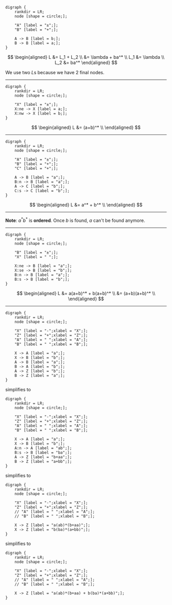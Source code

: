 ```graphviz
digraph {
    rankdir = LR;
    node [shape = circle;];
    
    "A" [label = "±";];
    "B" [label = "+";];
    
    A -> B [label = b;];
    B -> B [label = a;];
}
```

$$
\begin{aligned}
L &= L_1 + L_2 \\
  &= \lambda + ba^* \\
L_1 &= \lambda \\
L_2 &= ba^*
\end{aligned}
$$

We use two $L$s because we have 2 final nodes.

---

```graphviz
digraph {
    rankdir = LR;
    node [shape = circle;];
    
    "X" [label = "±";];
    X:ne -> X [label = a;];
    X:nw -> X [label = b;];
}
```

$$
\begin{aligned}
L &= (a+b)^* \\
\end{aligned}
$$

---

```graphviz
digraph {
    rankdir = LR;
    node [shape = circle;];
    
    "A" [label = "±";];
    "B" [label = "+";];
    "C" [label = "+";];
    
    A -> B [label = "a";];
    B:n -> B [label = "a";];
    A -> C [label = "b";];
    C:s -> C [label = "b";];
}
```

$$
\begin{aligned}
L &= a^* + b^* \\
\end{aligned}
$$

---

**Note**: $a^* b^*$ is **ordered**. Once $b$ is found, $a$ can't be found anymore.

---

```graphviz
digraph {
    rankdir = LR;
    node [shape = circle;];
    
    "B" [label = "±";];
    "X" [label = " ";];
    
    X:ne -> B [label = "a";];
    X:se -> B [label = "b";];
    B:n -> B [label = "a";];
    B:s -> B [label = "b";];
}
```

$$
\begin{aligned}
L &= a(a+b)^* + b(a+b)^* \\
  &= (a+b)(a+b)^* \\
\end{aligned}
$$

---

```graphviz
digraph {
    rankdir = LR;
    node [shape = circle;];
    
    "X" [label = "-";xlabel = "X";];
    "Z" [label = "+";xlabel = "Z";];
    "A" [label = " ";xlabel = "A";];
    "B" [label = " ";xlabel = "B";];
    
    X -> A [label = "a";];
    X -> B [label = "b";];
    A -> B [label = "a";];
    B -> A [label = "b";];
    A -> Z [label = "b";];
    B -> Z [label = "a";];
}
```

simplifies to

```graphviz
digraph {
    rankdir = LR;
    node [shape = circle;];
    
    "X" [label = "-";xlabel = "X";];
    "Z" [label = "+";xlabel = "Z";];
    "A" [label = " ";xlabel = "A";];
    "B" [label = " ";xlabel = "B";];
    
    X -> A [label = "a";];
    X -> B [label = "b";];
    A:n -> A [label = "ab";];
    B:s -> B [label = "ba";];
    A -> Z [label = "b+aa";];
    B -> Z [label = "a+bb";];
}
```

simplifies to

```graphviz
digraph {
    rankdir = LR;
    node [shape = circle;];
    
    "X" [label = "-";xlabel = "X";];
    "Z" [label = "+";xlabel = "Z";];
    // "A" [label = " ";xlabel = "A";];
    // "B" [label = " ";xlabel = "B";];
    
    X -> Z [label = "a(ab)*(b+aa)";];
    X -> Z [label = "b(ba)*(a+bb)";];
}
```

simplifies to

```graphviz
digraph {
    rankdir = LR;
    node [shape = circle;];
    
    "X" [label = "-";xlabel = "X";];
    "Z" [label = "+";xlabel = "Z";];
    // "A" [label = " ";xlabel = "A";];
    // "B" [label = " ";xlabel = "B";];
    
    X -> Z [label = "a(ab)*(b+aa) + b(ba)*(a+bb)";];
}
```
